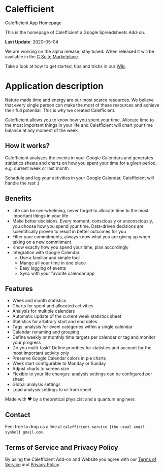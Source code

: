 # Calefficient
Calefficient App Homepage

This is the homepage of Calefficient a Google Spreadsheets Add-on.

**Last Update**: 2020-05-04

We are working on the alpha release, stay tuned. When released it will be available in the [G Suite Marketplace].

Take a look at how to get started, tips and tricks in our [Wiki].

# Application description

<!-- Treat the first 3 sentences as an excellent selling opportunity. -->
<!-- Focus on conveying the value to the users -->

<!-- # Start with why -->

Nature made time and energy are our most scarce resources. We believe that every single person can make the most of these resources and achieve their full potential. This is why we created Calefficient.

<!-- ## What is it about? -->

Calefficient allows you to know how you spent your time. Allocate time to the most important things in your life and Calefficient will chart your time balance at any moment of the week.

## How it works?

Calefficient analyzes the events in your Google Calendars and generates statistics sheets and charts on how you spent your time for a given period, e.g. current week or last month.

Schedule and log your activities in your Google Calendar, Calefficient will handle the rest :)

<!-- ## What are the most important benefits for the user? -->
## Benefits
* Life can be overwhelming, never forget to allocate time to the most important things in your life
* Make better decisions. Every moment, consciously or unconsciously, you choose how you spend your time. Data-driven decisions are scientifically proven to result in better outcomes for you
* Filter your commitments, always know what you are giving up when taking on a new commitment
* Know exactly how you spend your time, plan accordingly
* Integration with Google Calendar
    * Use a familiar and simple tool
    * Mange all your time in one place
    * Easy logging of events
    * Sync with your favorite calendar app

<!-- ## What are the most important features? -->
## Features
* Week and month statistics
* Charts for spent and allocated activities
* Analysis for multiple calendars
* Automatic update of the current week statistics sheet
* Statistics for arbitrary start and end dates
* Tags: analysis for event categories within a single calendar
* Calendar renaming and grouping
* Define weekly or monthly time targets per calendar or tag and monitor your progress
* Do you multi-task? Define priorities for statistics and account for the most important activity only
* Preserve Google Calendar colors in pie charts
* Week start configurable to Monday or Sunday
* Adjust charts to screen size
* Flexible to your life changes: analysis settings can be configured per sheet
* Global analysis settings
* Load analysis settings to or from sheet

Made with ❤ by a theoretical physicist and a quantum engineer.

## Contact

Feel free to drop us a line at `calefficient.service {the usual email symbol} gmail.com`.

## Terms of Service and Privacy Policy

By using the Calefficient Add-on and Website you agree with our [Terms of Service] and [Privacy Policy].

[G Suite Marketplace]: https://gsuite.google.com/marketplace/
[Wiki]: http://caenrigen.tech/Calefficient/Wiki
[Terms of Service]: http://caenrigen.tech/Calefficient/ToS
[Privacy Policy]: http://caenrigen.tech/Calefficient/PrivacyPolicy
